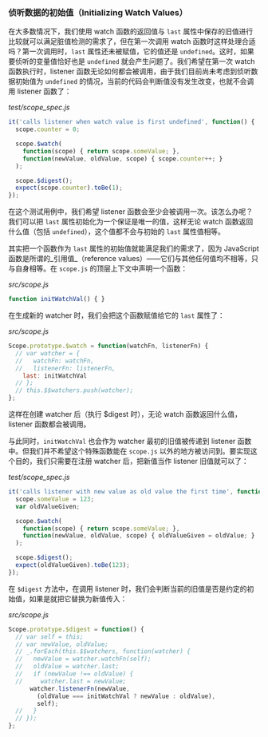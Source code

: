 ### 侦听数据的初始值（Initializing Watch Values）

在大多数情况下，我们使用 watch 函数的返回值与 `last` 属性中保存的旧值进行比较就可以满足脏值检测的需求了，但在第一次调用 watch 函数时这样处理合适吗？第一次调用时，`last` 属性还未被赋值，它的值还是 `undefined`。这时，如果要侦听的变量值恰好也是 `undefined` 就会产生问题了。我们希望在第一次 watch 函数执行时，listener 函数无论如何都会被调用，由于我们目前尚未考虑到侦听数据初始值为 `undefined` 的情况，当前的代码会判断值没有发生改变，也就不会调用 listener 函数了：

_test/scope\_spec.js_

```js
it('calls listener when watch value is first undefined', function() {
  scope.counter = 0;

  scope.$watch(
    function(scope) { return scope.someValue; },
    function(newValue, oldValue, scope) { scope.counter++; }
  );

  scope.$digest();
  expect(scope.counter).toBe(1);
});
```

在这个测试用例中，我们希望 listener 函数会至少会被调用一次。该怎么办呢？我们可以把 `last` 属性初始化为一个保证是唯一的值，这样无论 watch 函数返回什么值（包括 `undefined`），这个值都不会与初始的 `last` 属性值相等。

其实把一个函数作为 `last` 属性的初始值就能满足我们的需求了，因为 JavaScript 函数是所谓的_引用值_（reference values）——它们与其他任何值均不相等，只与自身相等。在 `scope.js` 的顶层上下文中声明一个函数：

_src/scope.js_

```js
function initWatchVal() { }
```

在生成新的 watcher 时，我们会把这个函数赋值给它的 `last` 属性了：

_src/scope.js_

```js
Scope.prototype.$watch = function(watchFn, listenerFn) {
  // var watcher = {
  //   watchFn: watchFn,
  //   listenerFn: listenerFn,
    last: initWatchVal
  // };
  // this.$$watchers.push(watcher);
};
```

这样在创建 watcher 后（执行 $digest 时），无论 watch 函数返回什么值，listener 函数都会被调用。

与此同时，`initWatchVal` 也会作为 watcher 最初的旧值被传递到 listener 函数中。但我们并不希望这个特殊函数能在 `scope.js` 以外的地方被访问到。要实现这个目的，我们只需要在注册 watcher 后，把新值当作 listener 旧值就可以了：

_test/scope\_spec.js_

```js
it('calls listener with new value as old value the first time', function() {
  scope.someValue = 123;
  var oldValueGiven;

  scope.$watch(
    function(scope) { return scope.someValue; },
    function(newValue, oldValue, scope) { oldValueGiven = oldValue; }
  );

  scope.$digest();
  expect(oldValueGiven).toBe(123);
});
```

在 `$digest` 方法中，在调用 listener 时，我们会判断当前的旧值是否是约定的初始值，如果是就把它替换为新值传入：

_src/scope.js_

```js
Scope.prototype.$digest = function() {
  // var self = this;
  // var newValue, oldValue;
  // _.forEach(this.$$watchers, function(watcher) {
  //   newValue = watcher.watchFn(self);
  //   oldValue = watcher.last;
  //   if (newValue !== oldValue) {
  //     watcher.last = newValue;
      watcher.listenerFn(newValue,
        (oldValue === initWatchVal ? newValue : oldValue),
        self);
  //   } 
  // });
};
```



